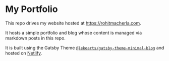 # My Portfolio

This repo drives my website hosted at https://rohitmacherla.com. 

It hosts a simple portfolio and blog whose content is managed via markdown posts in this repo.

It is built using the Gatsby Theme [`@lekoarts/gatsby-theme-minimal-blog`](https://github.com/LekoArts/gatsby-themes/tree/master/themes/gatsby-theme-minimal-blog) and hosted on [Netlify](netlify.com).
